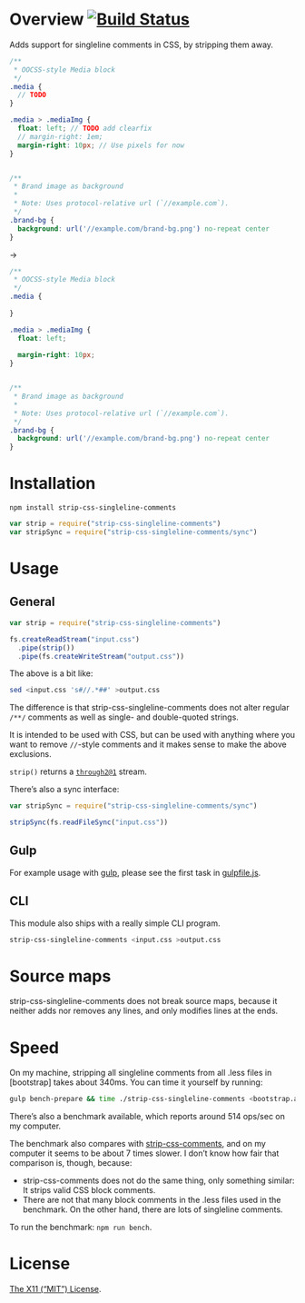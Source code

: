 Overview [![Build Status](https://travis-ci.org/lydell/strip-css-singleline-comments.svg?branch=master)](https://travis-ci.org/lydell/strip-css-singleline-comments)
========

Adds support for singleline comments in CSS, by stripping them away.

```scss
/**
 * OOCSS-style Media block
 */
.media {
  // TODO
}

.media > .mediaImg {
  float: left; // TODO add clearfix
  // margin-right: 1em;
  margin-right: 10px; // Use pixels for now
}


/**
 * Brand image as background
 *
 * Note: Uses protocol-relative url (`//example.com`).
 */
.brand-bg {
  background: url('//example.com/brand-bg.png') no-repeat center
}
```

→

```css
/**
 * OOCSS-style Media block
 */
.media {
  
}

.media > .mediaImg {
  float: left; 
  
  margin-right: 10px; 
}


/**
 * Brand image as background
 *
 * Note: Uses protocol-relative url (`//example.com`).
 */
.brand-bg {
  background: url('//example.com/brand-bg.png') no-repeat center
}
```


Installation
============

`npm install strip-css-singleline-comments`

```js
var strip = require("strip-css-singleline-comments")
var stripSync = require("strip-css-singleline-comments/sync")
```


Usage
=====

General
-------

```js
var strip = require("strip-css-singleline-comments")

fs.createReadStream("input.css")
  .pipe(strip())
  .pipe(fs.createWriteStream("output.css"))
```

The above is a bit like:

```sh
sed <input.css 's#//.*##' >output.css
```

The difference is that strip-css-singleline-comments does not alter regular
`/**/` comments as well as single- and double-quoted strings.

It is intended to be used with CSS, but can be used with anything where you want
to remove `//`-style comments and it makes sense to make the above exclusions.

`strip()` returns a [`through2@1`] stream.

There’s also a sync interface:

```js
var stripSync = require("strip-css-singleline-comments/sync")

stripSync(fs.readFileSync("input.css"))
```

[`through2@1`]: https://www.npmjs.com/package/through2

Gulp
----

For example usage with [gulp], please see the first task in
[gulpfile.js](gulpfile.js).

[gulp]: http://gulpjs.com/

CLI
---

This module also ships with a really simple CLI program.

```sh
strip-css-singleline-comments <input.css >output.css
```


Source maps
===========

strip-css-singleline-comments does not break source maps, because it neither
adds nor removes any lines, and only modifies lines at the ends.


Speed
=====

On my machine, stripping all singleline comments from all .less files in
[bootstrap] takes about 340ms. You can time it yourself by running:

```sh
gulp bench-prepare && time ./strip-css-singleline-comments <bootstrap.all.less
```

There’s also a benchmark available, which reports around 514 ops/sec on my
computer.

The benchmark also compares with [strip-css-comments], and on my computer it
seems to be about 7 times slower. I don’t know how fair that comparison is,
though, because:

- strip-css-comments does not do the same thing, only something similar: It
  strips valid CSS block comments.
- There are not that many block comments in the .less files used in the
  benchmark. On the other hand, there are lots of singleline comments.

To run the benchmark: `npm run bench`.

[strip-css-comments]: https://github.com/sindresorhus/strip-css-comments


License
=======

[The X11 (“MIT”) License](LICENSE).
